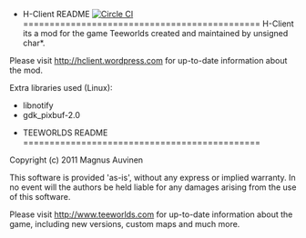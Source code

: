 + H-Client README [![Circle CI](https://circleci.com/gh/CytraL/HClient.png)](https://circleci.com/gh/CytraL/HClient)
=============================================
H-Client its a mod for the game Teeworlds created and maintained by unsigned char*.

Please visit http://hclient.wordpress.com for up-to-date information about 
the mod.

Extra libraries used (Linux):
- libnotify
- gdk_pixbuf-2.0



+ TEEWORLDS README
=============================================

Copyright (c) 2011 Magnus Auvinen


This software is provided 'as-is', without any express or implied
warranty. In no event will the authors be held liable for any damages
arising from the use of this software.


Please visit http://www.teeworlds.com for up-to-date information about 
the game, including new versions, custom maps and much more.

